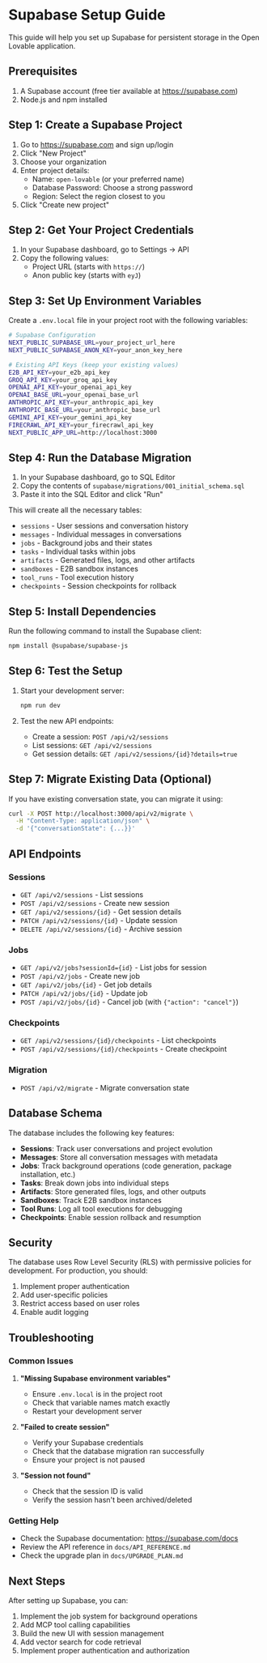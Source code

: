 # Supabase Setup Guide

This guide will help you set up Supabase for persistent storage in the Open Lovable application.

## Prerequisites

1. A Supabase account (free tier available at https://supabase.com)
2. Node.js and npm installed

## Step 1: Create a Supabase Project

1. Go to https://supabase.com and sign up/login
2. Click "New Project"
3. Choose your organization
4. Enter project details:
   - Name: `open-lovable` (or your preferred name)
   - Database Password: Choose a strong password
   - Region: Select the region closest to you
5. Click "Create new project"

## Step 2: Get Your Project Credentials

1. In your Supabase dashboard, go to Settings → API
2. Copy the following values:
   - Project URL (starts with `https://`)
   - Anon public key (starts with `eyJ`)

## Step 3: Set Up Environment Variables

Create a `.env.local` file in your project root with the following variables:

```bash
# Supabase Configuration
NEXT_PUBLIC_SUPABASE_URL=your_project_url_here
NEXT_PUBLIC_SUPABASE_ANON_KEY=your_anon_key_here

# Existing API Keys (keep your existing values)
E2B_API_KEY=your_e2b_api_key
GROQ_API_KEY=your_groq_api_key
OPENAI_API_KEY=your_openai_api_key
OPENAI_BASE_URL=your_openai_base_url
ANTHROPIC_API_KEY=your_anthropic_api_key
ANTHROPIC_BASE_URL=your_anthropic_base_url
GEMINI_API_KEY=your_gemini_api_key
FIRECRAWL_API_KEY=your_firecrawl_api_key
NEXT_PUBLIC_APP_URL=http://localhost:3000
```

## Step 4: Run the Database Migration

1. In your Supabase dashboard, go to SQL Editor
2. Copy the contents of `supabase/migrations/001_initial_schema.sql`
3. Paste it into the SQL Editor and click "Run"

This will create all the necessary tables:
- `sessions` - User sessions and conversation history
- `messages` - Individual messages in conversations
- `jobs` - Background jobs and their states
- `tasks` - Individual tasks within jobs
- `artifacts` - Generated files, logs, and other artifacts
- `sandboxes` - E2B sandbox instances
- `tool_runs` - Tool execution history
- `checkpoints` - Session checkpoints for rollback

## Step 5: Install Dependencies

Run the following command to install the Supabase client:

```bash
npm install @supabase/supabase-js
```

## Step 6: Test the Setup

1. Start your development server:
   ```bash
   npm run dev
   ```

2. Test the new API endpoints:
   - Create a session: `POST /api/v2/sessions`
   - List sessions: `GET /api/v2/sessions`
   - Get session details: `GET /api/v2/sessions/{id}?details=true`

## Step 7: Migrate Existing Data (Optional)

If you have existing conversation state, you can migrate it using:

```bash
curl -X POST http://localhost:3000/api/v2/migrate \
  -H "Content-Type: application/json" \
  -d '{"conversationState": {...}}'
```

## API Endpoints

### Sessions
- `GET /api/v2/sessions` - List sessions
- `POST /api/v2/sessions` - Create new session
- `GET /api/v2/sessions/{id}` - Get session details
- `PATCH /api/v2/sessions/{id}` - Update session
- `DELETE /api/v2/sessions/{id}` - Archive session

### Jobs
- `GET /api/v2/jobs?sessionId={id}` - List jobs for session
- `POST /api/v2/jobs` - Create new job
- `GET /api/v2/jobs/{id}` - Get job details
- `PATCH /api/v2/jobs/{id}` - Update job
- `POST /api/v2/jobs/{id}` - Cancel job (with `{"action": "cancel"}`)

### Checkpoints
- `GET /api/v2/sessions/{id}/checkpoints` - List checkpoints
- `POST /api/v2/sessions/{id}/checkpoints` - Create checkpoint

### Migration
- `POST /api/v2/migrate` - Migrate conversation state

## Database Schema

The database includes the following key features:

- **Sessions**: Track user conversations and project evolution
- **Messages**: Store all conversation messages with metadata
- **Jobs**: Track background operations (code generation, package installation, etc.)
- **Tasks**: Break down jobs into individual steps
- **Artifacts**: Store generated files, logs, and other outputs
- **Sandboxes**: Track E2B sandbox instances
- **Tool Runs**: Log all tool executions for debugging
- **Checkpoints**: Enable session rollback and resumption

## Security

The database uses Row Level Security (RLS) with permissive policies for development. For production, you should:

1. Implement proper authentication
2. Add user-specific policies
3. Restrict access based on user roles
4. Enable audit logging

## Troubleshooting

### Common Issues

1. **"Missing Supabase environment variables"**
   - Ensure `.env.local` is in the project root
   - Check that variable names match exactly
   - Restart your development server

2. **"Failed to create session"**
   - Verify your Supabase credentials
   - Check that the database migration ran successfully
   - Ensure your project is not paused

3. **"Session not found"**
   - Check that the session ID is valid
   - Verify the session hasn't been archived/deleted

### Getting Help

- Check the Supabase documentation: https://supabase.com/docs
- Review the API reference in `docs/API_REFERENCE.md`
- Check the upgrade plan in `docs/UPGRADE_PLAN.md`

## Next Steps

After setting up Supabase, you can:

1. Implement the job system for background operations
2. Add MCP tool calling capabilities
3. Build the new UI with session management
4. Add vector search for code retrieval
5. Implement proper authentication and authorization
